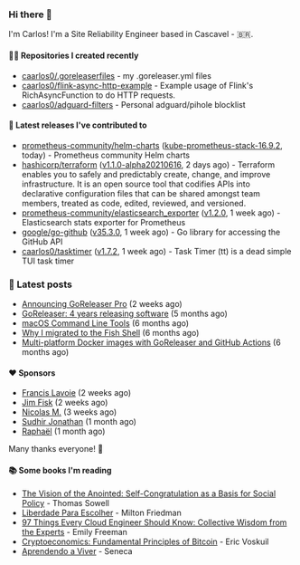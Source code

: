 ### Hi there 👋

I'm Carlos! I'm a Site Reliability Engineer based in Cascavel - 🇧🇷.

#### 👨‍💻 Repositories I created recently
- [caarlos0/.goreleaserfiles](https://github.com/caarlos0/.goreleaserfiles) - my .goreleaser.yml files
- [caarlos0/flink-async-http-example](https://github.com/caarlos0/flink-async-http-example) - Example usage of Flink&#39;s RichAsyncFunction to do HTTP requests.
- [caarlos0/adguard-filters](https://github.com/caarlos0/adguard-filters) - Personal adguard/pihole blocklist

#### 🚀 Latest releases I've contributed to


- [prometheus-community/helm-charts](https://github.com/prometheus-community/helm-charts) ([kube-prometheus-stack-16.9.2](https://github.com/prometheus-community/helm-charts/releases/tag/kube-prometheus-stack-16.9.2), today) - Prometheus community Helm charts
- [hashicorp/terraform](https://github.com/hashicorp/terraform) ([v1.1.0-alpha20210616](https://github.com/hashicorp/terraform/releases/tag/v1.1.0-alpha20210616), 2 days ago) - Terraform enables you to safely and predictably create, change, and improve infrastructure. It is an open source tool that codifies APIs into declarative configuration files that can be shared amongst team members, treated as code, edited, reviewed, and versioned.
- [prometheus-community/elasticsearch_exporter](https://github.com/prometheus-community/elasticsearch_exporter) ([v1.2.0](https://github.com/prometheus-community/elasticsearch_exporter/releases/tag/v1.2.0), 1 week ago) - Elasticsearch stats exporter for Prometheus
- [google/go-github](https://github.com/google/go-github) ([v35.3.0](https://github.com/google/go-github/releases/tag/v35.3.0), 1 week ago) - Go library for accessing the GitHub API
- [caarlos0/tasktimer](https://github.com/caarlos0/tasktimer) ([v1.7.2](https://github.com/caarlos0/tasktimer/releases/tag/v1.7.2), 1 week ago) - Task Timer (tt) is a dead simple TUI task timer

### 📄 Latest posts
- [Announcing GoReleaser Pro](https://carlosbecker.com/posts/goreleaser-pro/) (2 weeks ago)
- [GoReleaser: 4 years releasing software](https://carlosbecker.com/posts/goreleaser-4-years/) (5 months ago)
- [macOS Command Line Tools](https://carlosbecker.com/posts/xcode-select/) (6 months ago)
- [Why I migrated to the Fish Shell](https://carlosbecker.com/posts/fish/) (6 months ago)
- [Multi-platform Docker images with GoReleaser and GitHub Actions](https://carlosbecker.com/posts/multi-platform-docker-images-goreleaser-gh-actions/) (6 months ago)

#### ❤️ Sponsors
- [Francis Lavoie](https://github.com/francislavoie) (2 weeks ago)
- [Jim Fisk](https://github.com/jimafisk) (2 weeks ago)
- [Nicolas M.](https://github.com/penguwin) (3 weeks ago)
- [Sudhir Jonathan](https://github.com/sudhirj) (1 month ago)
- [Raphaël](https://github.com/sundowndev) (1 month ago)

Many thanks everyone! 🙏

#### 📚 Some books I'm reading
- [The Vision of the Anointed: Self-Congratulation as a Basis for Social Policy](https://www.goodreads.com/book/show/3044.The_Vision_of_the_Anointed) - Thomas Sowell
- [Liberdade Para Escolher](https://www.goodreads.com/book/show/17238591-liberdade-para-escolher) - Milton Friedman
- [97 Things Every Cloud Engineer Should Know: Collective Wisdom from the Experts](https://www.goodreads.com/book/show/53483754-97-things-every-cloud-engineer-should-know) - Emily Freeman
- [Cryptoeconomics: Fundamental Principles of Bitcoin](https://www.goodreads.com/book/show/56919322-cryptoeconomics) - Eric Voskuil
- [Aprendendo a Viver](https://www.goodreads.com/book/show/28219486-aprendendo-a-viver) - Seneca

